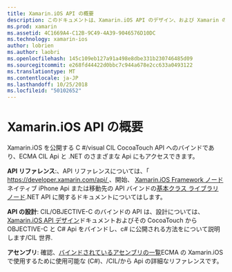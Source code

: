 ```yaml
---
title: Xamarin.iOS API の概要
description: このドキュメントは、Xamarin.iOS API のデザイン、および Xamarin の開発で使用可能なアセンブリの一覧を説明するガイドを Xamarin API リファレンス ドキュメントにリンクしています。
ms.prod: xamarin
ms.assetid: 4C1669A4-C12B-9C49-4A39-9046576D10DC
ms.technology: xamarin-ios
author: lobrien
ms.author: laobri
ms.openlocfilehash: 145c109eb127a91a498e8dbe331b230746485d09
ms.sourcegitcommit: e268fd44422d0bbc7c944a678e2cc633a0493122
ms.translationtype: MT
ms.contentlocale: ja-JP
ms.lasthandoff: 10/25/2018
ms.locfileid: "50102652"
---
```

# <a name="xamarinios-api-overview"></a>Xamarin.iOS API の概要

Xamarin.iOS を公開する C #/visual CIL CocoaTouch API へのバインドであり、ECMA CIL Api と .NET のさまざまな Api にもアクセスできます。

 **API リファレンス**:、API リファレンスについては、「 [ https://developer.xamarin.com/api/ ](https://docs.microsoft.com/dotnet/api/)、開始、 [Xamarin.iOS Framework ノード](https://docs.microsoft.com/dotnet/api/?view=xamarinios-10.8)ネイティブ iPhone Api または移動先の API バインドの[基本クラス ライブラリ ノード](https://docs.microsoft.com/dotnet/api/?view=netstandard-2.0).NET API に関するドキュメントについてはします。

 **API の設計**: CIL/OBJECTIVE-C のバインドの API は、設計については、 [Xamarin.iOS API デザイン](~/ios/internals/api-design/index.md)ドキュメントおよびその CocoaTouch から OBJECTIVE-C と C# Api をバインドし、c# に公開される方法をについて説明します/CIL 世界.

 **アセンブリ**: 確認、[バインドされているアセンブリの一覧](~/cross-platform/internals/available-assemblies.md)ECMA の Xamarin.iOS で使用するために使用可能な (C#)、/CIL/から Api の詳細なリファレンスです。
